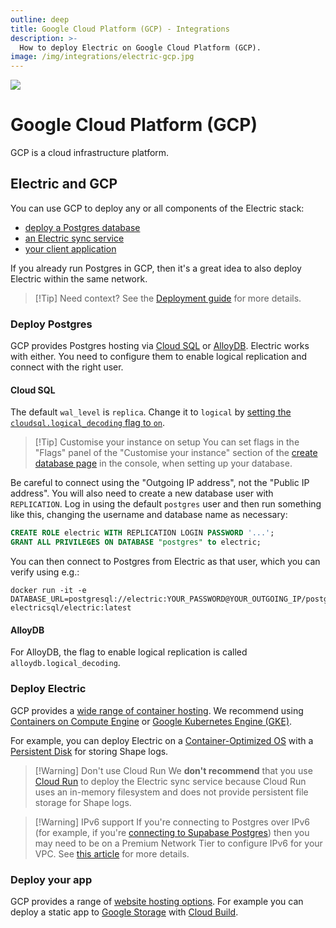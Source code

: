```yaml
---
outline: deep
title: Google Cloud Platform (GCP) - Integrations
description: >-
  How to deploy Electric on Google Cloud Platform (GCP).
image: /img/integrations/electric-gcp.jpg
---
```


<img src="/img/integrations/gcp.svg" class="product-icon" />

# Google Cloud Platform (GCP)

GCP is a cloud infrastructure platform.

## Electric and GCP

You can use GCP to deploy any or all components of the Electric stack:

- [deploy a Postgres database](#deploy-postgres)
- [an Electric sync service](#deploy-electric)
- [your client application](#deploy-your-app)

If you already run Postgres in GCP, then it's a great idea to also deploy Electric within the same network.

> [!Tip] Need context?
> See the [Deployment guide](/docs/guides/deployment) for more details.

### Deploy Postgres

GCP provides Postgres hosting via [Cloud SQL](https://cloud.google.com/sql/docs/postgres/) or [AlloyDB](https://cloud.google.com/alloydb). Electric works with either. You need to configure them to enable logical replication and connect with the right user.

#### Cloud SQL

The default `wal_level` is `replica`. Change it to `logical` by [setting the `cloudsql.logical_decoding` flag to `on`](https://cloud.google.com/sql/docs/postgres/replication/configure-logical-replication#configure-your-postgresql-instance).

> [!Tip] Customise your instance on setup
> You can set flags in the "Flags" panel of the "Customise your instance" section of the [create database page](https://console.cloud.google.com/sql/instances/create;engine=PostgreSQL) in the console, when setting up your database.

Be careful to connect using the "Outgoing IP address", not the "Public IP address". You will also need to create a new database user with `REPLICATION`. Log in using the default `postgres` user and then run something like this, changing the username and database name as necessary:

```sql
CREATE ROLE electric WITH REPLICATION LOGIN PASSWORD '...';
GRANT ALL PRIVILEGES ON DATABASE "postgres" to electric;
```

You can then connect to Postgres from Electric as that user, which you can verify using e.g.:

```shell
docker run -it -e DATABASE_URL=postgresql://electric:YOUR_PASSWORD@YOUR_OUTGOING_IP/postgres electricsql/electric:latest
```

#### AlloyDB

For AlloyDB, the flag to enable logical replication is called `alloydb.logical_decoding`.

### Deploy Electric

GCP provides a [wide range of container hosting](https://cloud.google.com/containers). We recommend using [Containers on Compute Engine](https://cloud.google.com/compute/docs/containers/deploying-containers) or [Google Kubernetes Engine (GKE)](https://cloud.google.com/kubernetes-engine).

For example, you can deploy Electric on a [Container-Optimized OS](https://cloud.google.com/container-optimized-os/docs) with a [Persistent Disk](https://cloud.google.com/compute/docs/disks/#pdspecs) for storing Shape logs.

> [!Warning] Don't use Cloud Run
> We **don't recommend** that you use [Cloud Run](https://cloud.google.com/run) to deploy the Electric sync service because Cloud Run uses an in-memory filesystem and does not provide persistent file storage for Shape logs.

> [!Warning] IPv6 support
> If you're connecting to Postgres over IPv6 (for example, if you're [connecting to Supabase Postgres](./supabase#troubleshooting-ipv6)) then you may need to be on a Premium Network Tier to configure IPv6 for your VPC. See [this article](https://cloud.google.com/vpc/docs/subnets#ipv6-ranges) for more details.

### Deploy your app

GCP provides a range of [website hosting options](https://cloud.google.com/solutions/web-hosting?hl=en). For example you can deploy a static app to [Google Storage](https://cloud.google.com/storage/docs/hosting-static-website) with [Cloud Build](https://cloud.google.com/build/docs/overview).
